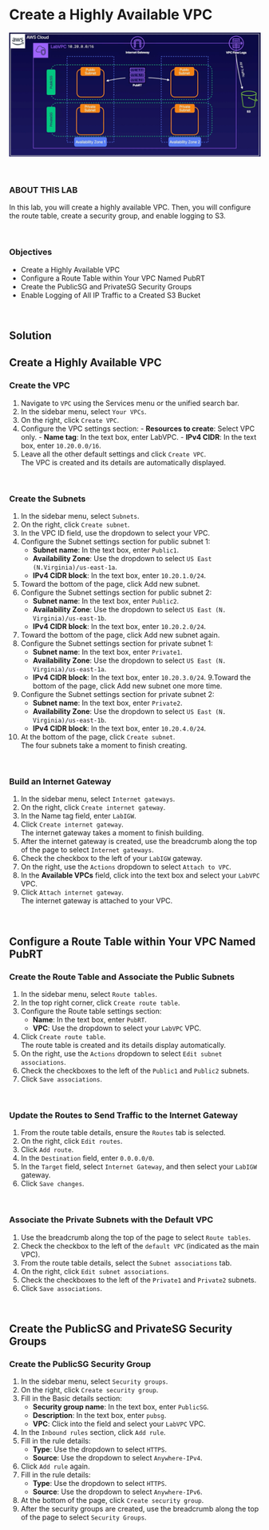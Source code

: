 # Create a Highly Available VPC

![](../../img/ChallengeLab-3.png)

<br>

### ABOUT THIS LAB
In this lab, you will create a highly available VPC. Then, you will configure the route table, create a security group, and enable logging to S3.

<br>

### Objectives
- Create a Highly Available VPC
- Configure a Route Table within Your VPC Named PubRT
- Create the PublicSG and PrivateSG Security Groups
- Enable Logging of All IP Traffic to a Created S3 Bucket

<br>

## Solution
## Create a Highly Available VPC
### Create the VPC
1. Navigate to `VPC` using the Services menu or the unified search bar.
2. In the sidebar menu, select `Your VPCs`.
3. On the right, click `Create VPC`.
4. Configure the VPC settings section:
       - **Resources to create**: Select VPC only.
       - **Name tag**: In the text box, enter LabVPC.
       - **IPv4 CIDR**: In the text box, enter `10.20.0.0/16`.
5. Leave all the other default settings and click `Create VPC`.<br>The VPC is created and its details are automatically displayed.

<br>

### Create the Subnets
1. In the sidebar menu, select `Subnets`.
2. On the right, click `Create subnet`.
3. In the VPC ID field, use the dropdown to select your VPC.
4. Configure the Subnet settings section for public subnet 1:
    - **Subnet name**: In the text box, enter `Public1`.
    - **Availability Zone**: Use the dropdown to select `US East (N.Virginia)/us-east-1a`.
    - **IPv4 CIDR block**: In the text box, enter `10.20.1.0/24`.
5. Toward the bottom of the page, click Add new subnet.
6. Configure the Subnet settings section for public subnet 2:
    - **Subnet name**: In the text box, enter `Public2`.
    - **Availability Zone**: Use the dropdown to select `US East (N. Virginia)/us-east-1b`.
    - **IPv4 CIDR block**: In the text box, enter `10.20.2.0/24`.
7. Toward the bottom of the page, click Add new subnet again.
8. Configure the Subnet settings section for private subnet 1:
    - **Subnet name**: In the text box, enter `Private1`.
    - **Availability Zone**: Use the dropdown to select `US East (N. Virginia)/us-east-1a`.
    - **IPv4 CIDR block**: In the text box, enter `10.20.3.0/24`.
9.Toward the bottom of the page, click Add new subnet one more time.
10. Configure the Subnet settings section for private subnet 2:
    - **Subnet name**: In the text box, enter `Private2`.
    - **Availability Zone**: Use the dropdown to select `US East (N. Virginia)/us-east-1b`.
    - **IPv4 CIDR block**: In the text box, enter `10.20.4.0/24`.
11. At the bottom of the page, click `Create subnet`.<br>The four subnets take a moment to finish creating.

<br>

### Build an Internet Gateway
1. In the sidebar menu, select `Internet gateways`.
2. On the right, click `Create internet gateway`.
3. In the Name tag field, enter `LabIGW`.
4. Click `Create internet gateway`.<br>The internet gateway takes a moment to finish building.
5. After the internet gateway is created, use the breadcrumb along the top of the page to select `Internet gateways`.
6. Check the checkbox to the left of your `LabIGW` gateway.
7. On the right, use the `Actions` dropdown to select `Attach to VPC`.
8. In the **Available VPCs** field, click into the text box and select your `LabVPC` VPC.
9. Click `Attach internet gateway`.<br>The internet gateway is attached to your VPC.

<br>

## Configure a Route Table within Your VPC Named PubRT
### Create the Route Table and Associate the Public Subnets
1. In the sidebar menu, select `Route tables`.
2. In the top right corner, click `Create route table`.
3. Configure the Route table settings section:
    - **Name**: In the text box, enter `PubRT`.
    - **VPC**: Use the dropdown to select your `LabVPC` VPC.
4. Click `Create route table`.<br>The route table is created and its details display automatically.
5. On the right, use the `Actions` dropdown to select `Edit subnet associations`.
6. Check the checkboxes to the left of the `Public1` and `Public2` subnets.
7. Click `Save associations`.

<br>

### Update the Routes to Send Traffic to the Internet Gateway
1. From the route table details, ensure the `Routes` tab is selected.
2. On the right, click `Edit routes`.
3. Click `Add route`.
4. In the `Destination` field, enter `0.0.0.0/0`.
5. In the `Target` field, select `Internet Gateway`, and then select your `LabIGW` gateway.
6. Click `Save changes`.

<br>

### Associate the Private Subnets with the Default VPC
1. Use the breadcrumb along the top of the page to select `Route tables`.
2. Check the checkbox to the left of the `default VPC` (indicated as the main VPC).
3. From the route table details, select the `Subnet associations` tab.
4. On the right, click `Edit subnet associations`.
5. Check the checkboxes to the left of the `Private1` and `Private2` subnets.
6. Click `Save associations`.

<br>

## Create the PublicSG and PrivateSG Security Groups
### Create the PublicSG Security Group
1. In the sidebar menu, select `Security groups`.
2. On the right, click `Create security group`.
3. Fill in the Basic details section:
    - **Security group name**: In the text box, enter `PublicSG`.
    - **Description**: In the text box, enter `pubsg`.
    - **VPC**: Click into the field and select your `LabVPC` VPC.
4. In the `Inbound rules` section, click `Add rule`.
5. Fill in the rule details:
    - **Type**: Use the dropdown to select `HTTPS`.
    - **Source**: Use the dropdown to select `Anywhere-IPv4`.
6. Click `Add rule` again.
7. Fill in the rule details:
    - **Type**: Use the dropdown to select `HTTPS`.
    - **Source**: Use the dropdown to select `Anywhere-IPv6`.
8. At the bottom of the page, click `Create security group`.
9. After the security groups are created, use the breadcrumb along the top of the page to select `Security Groups`.
